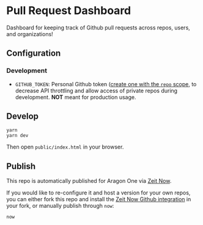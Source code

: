 # Pull Request Dashboard

Dashboard for keeping track of Github pull requests across repos, users, and organizations!

## Configuration

### Development

- `GITHUB_TOKEN`: Personal Github token ([create one with the `repo` scope](https://github.com/settings/tokens), to decrease API throttling and allow  access of private repos during development. **NOT** meant for production usage.

## Develop

```console
yarn
yarn dev
```

Then open `public/index.html` in your browser.

## Publish

This repo is automatically published for Aragon One via [Zeit Now](https://zeit.co/aragonone/pull-requests).

If you would like to re-configure it and host a version for your own repos, you can either fork this
repo and install the [Zeit Now Github integration](https://github.com/zeit/now) in your fork, or
manually publish through `now`:

```console
now
```
